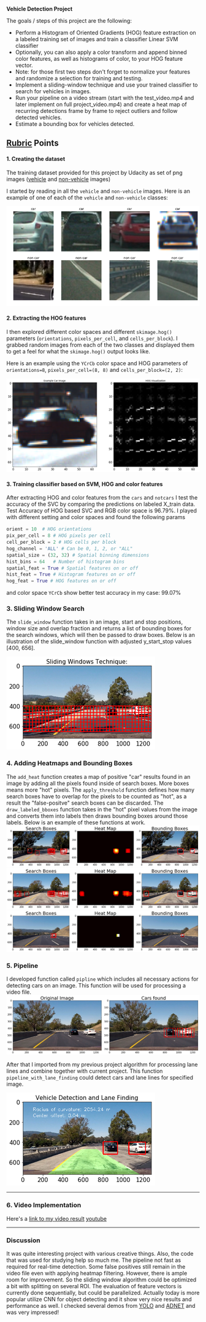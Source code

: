 **Vehicle Detection Project**

The goals / steps of this project are the following:

* Perform a Histogram of Oriented Gradients (HOG) feature extraction on a labeled training set of images and train a classifier Linear SVM classifier
* Optionally, you can also apply a color transform and append binned color features, as well as histograms of color, to your HOG feature vector. 
* Note: for those first two steps don't forget to normalize your features and randomize a selection for training and testing.
* Implement a sliding-window technique and use your trained classifier to search for vehicles in images.
* Run your pipeline on a video stream (start with the test_video.mp4 and later implement on full project_video.mp4) and create a heat map of recurring detections frame by frame to reject outliers and follow detected vehicles.
* Estimate a bounding box for vehicles detected.

[//]: # (Image References)
[image1]: ./examples/car_not_car.png
[image2]: ./examples/HOG_example.png
[image3]: ./examples/sliding_windows.png
[image4]: ./examples/sliding_window.png
[image5]: ./examples/bboxes_and_heat.png
[image6]: ./examples/labels_map.png
[image7]: ./examples/heat_map.png
[image71]: ./examples/heat_map1.png
[image72]: ./examples/heat_map3.png
[image8]: ./examples/all_together.png
[video1]: ./project_video.mp4

## [Rubric](https://review.udacity.com/#!/rubrics/513/view) Points

#### 1. Creating the dataset
The training dataset provided for this project by Udacity as set of png images ([vehicle](https://s3.amazonaws.com/udacity-sdc/Vehicle_Tracking/vehicles.zip) and [non-vehicle](https://s3.amazonaws.com/udacity-sdc/Vehicle_Tracking/non-vehicles.zip) images)

I started by reading in all the `vehicle` and `non-vehicle` images.  Here is an example of one of each of the `vehicle` and `non-vehicle` classes:

![alt text][image1]


#### 2. Extracting the HOG features
I then explored different color spaces and different `skimage.hog()` parameters (`orientations`, `pixels_per_cell`, and `cells_per_block`).  I grabbed random images from each of the two classes and displayed them to get a feel for what the `skimage.hog()` output looks like.

Here is an example using the `YCrCb` color space and HOG parameters of `orientations=8`, `pixels_per_cell=(8, 8)` and `cells_per_block=(2, 2)`:

![alt text][image2]

#### 3. Training classifier based on SVM, HOG and color features
After extracting HOG and color features from the `cars` and `notcars` I test the accuracy of the SVC by comparing the predictions on labeled X_train data. 
Test Accuracy of HOG based SVC and RGB color space is 96.79%. I played with different setting and color spaces and found the following params 
```python
orient = 10  # HOG orientations
pix_per_cell = 8 # HOG pixels per cell
cell_per_block = 2 # HOG cells per block
hog_channel = 'ALL' # Can be 0, 1, 2, or "ALL"
spatial_size = (32, 32) # Spatial binning dimensions
hist_bins = 64   # Number of histogram bins
spatial_feat = True # Spatial features on or off
hist_feat = True # Histogram features on or off
hog_feat = True # HOG features on or off
```
and color space `YCrCb` show better test accuracy in my case: 99.07%

### 3. Sliding Window Search
The `slide_window` function takes in an image, start and stop positions, window size and overlap fraction and returns a list of bounding boxes for the search windows, which will then be passed to draw boxes. Below is an illustration of the slide_window function with adjusted y_start_stop values [400, 656].

![alt text][image3]

### 4. Adding Heatmaps and Bounding Boxes
The `add_heat` function creates a map of positive "car" results found in an image by adding all the pixels found inside of search boxes. More boxes means more "hot" pixels. The `apply_threshold` function defines how many search boxes have to overlap for the pixels to be counted as "hot", as a result the "false-positve" search boxes can be discarded. The `draw_labeled_bboxes` function takes in the "hot" pixel values from the image and converts them into labels then draws bounding boxes around those labels. Below is an example of these functions at work.
![alt text][image7]
![alt text][image71]
![alt text][image72]

### 5. Pipeline
I developed function called `pipline` which includes all necessary actions for detecting cars on an image. This function will be used for processing a video file. 
![alt text][image4]

After that I imported from my previous project algorithm for processing lane lines and combine together with current project. This function `pipeline_with_lane_finding` could detect cars and lane lines for specified image.

![alt text][image8]

---

### 6. Video Implementation
Here's a [link to my video result](./video_out/project_video_output.mp4) [youtube](https://www.youtube.com/watch?v=8TDtqQk8oBY)


---

### Discussion
It was quite interesting project with various creative things. Also, the code that was used for studying help so much me. The pipeline not fast as required for real-time detection. Some false positives still remain in the video file even with applying heatmap filtering. However, there is ample room for improvement.
So the sliding window algorithm could be optimized a bit with splitting on several ROI. The evaluation of feature vectors is currently done sequentially, but could be parallelized. 
Actually today is more popular utilize CNN for object detecting and it show very nice results and performance as well. I checked several demos from [YOLO](https://pjreddie.com/darknet/yolo/) and [ADNET](https://sites.google.com/view/cvpr2017-adnet) and was very impressed!
